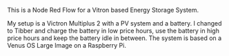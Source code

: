 This is a Node Red Flow for a Vitron based Energy Storage System. 

My setup is a Victron Multiplus 2 with a PV system and a battery. I changed to Tibber and charge the battery in low price hours, use the battery in high price hours and keep the battery idle in between.
The system is based on a Venus OS Large Image on a Raspberry Pi.
